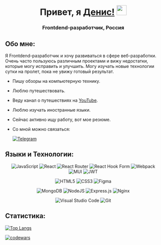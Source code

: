 <h1 align="center">Привет, я <a href="https://www.youtube.com/@dreamers_travelers/videos" target="_blank">Денис!</a> 
<img src="https://github.com/blackcater/blackcater/raw/main/images/Hi.gif" height="32"/></h1>
<h3 align="center">Frontdend-разработчик, Россия</h3>

## Обо мне:

Я Frontdend-разработчик и хочу развиваться в сфере веб-разработки. Очень часто пользуюсь различным проектами и вижу недостатки, которые могу исправить и улучшить. Могу изучать новые технологии сутки на пролет, пока не увижу готовый результат.

* Пишу обзоры на компьютерную технику.
* Люблю путешествовать.
* Веду канал о путешествиях на [YouTube](https://www.youtube.com/@dreamers_travelers/videos).
* Люблю изучать иностранные языки.
* Сейчас активно ищу работу, вот мое резюме.
* Со мной можно связаться:
  
  [![Telegram](https://img.shields.io/badge/Telegram-2CA5E0?style=for-the-badge&logo=telegram&logoColor=white)](https://t.me/DezmonDND)

## Языки и Технологии:
<div align='center'>
  
![JavaScript](https://img.shields.io/badge/javascript-%23323330.svg?style=for-the-badge&logo=javascript&logoColor=%23F7DF1E)
![React](https://img.shields.io/badge/react-%2320232a.svg?style=for-the-badge&logo=react&logoColor=%2361DAFB)
![React Router](https://img.shields.io/badge/React_Router-CA4245?style=for-the-badge&logo=react-router&logoColor=white)
![React Hook Form](https://img.shields.io/badge/React%20Hook%20Form-%23EC5990.svg?style=for-the-badge&logo=reacthookform&logoColor=white)
![Webpack](https://img.shields.io/badge/webpack-%238DD6F9.svg?style=for-the-badge&logo=webpack&logoColor=black)
![MUI](https://img.shields.io/badge/MUI-%230081CB.svg?style=for-the-badge&logo=mui&logoColor=white)
![JWT](https://img.shields.io/badge/JWT-black?style=for-the-badge&logo=JSON%20web%20tokens)

![HTML5](https://img.shields.io/badge/html5-%23E34F26.svg?style=for-the-badge&logo=html5&logoColor=white)
![CSS3](https://img.shields.io/badge/css3-%231572B6.svg?style=for-the-badge&logo=css3&logoColor=white)
![Figma](https://img.shields.io/badge/figma-%23F24E1E.svg?style=for-the-badge&logo=figma&logoColor=white)

![MongoDB](https://img.shields.io/badge/MongoDB-%234ea94b.svg?style=for-the-badge&logo=mongodb&logoColor=white)
![NodeJS](https://img.shields.io/badge/node.js-6DA55F?style=for-the-badge&logo=node.js&logoColor=white)
![Express.js](https://img.shields.io/badge/express.js-%23404d59.svg?style=for-the-badge&logo=express&logoColor=%2361DAFB)
![Nginx](https://img.shields.io/badge/nginx-%23009639.svg?style=for-the-badge&logo=nginx&logoColor=white)

![Visual Studio Code](https://img.shields.io/badge/Visual%20Studio%20Code-0078d7.svg?style=for-the-badge&logo=visual-studio-code&logoColor=white)
![Git](https://img.shields.io/badge/git-%23F05033.svg?style=for-the-badge&logo=git&logoColor=white)
</div>

## Статистика:

[![Top Langs](https://github-readme-stats.vercel.app/api/top-langs/?username=anuraghazra)](https://github.com/dezmondnd/github-readme-stats)

[![codewars](https://www.codewars.com/users/DezmonDND/badges/small)](https://www.codewars.com/users/DezmonDND) 
